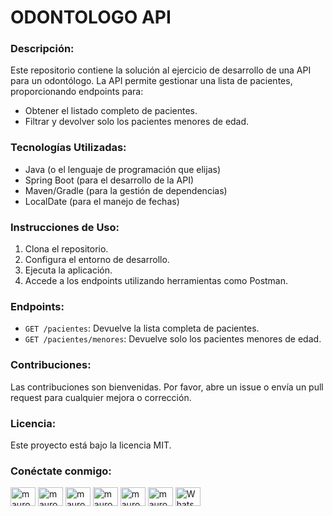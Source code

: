 # ODONTOLOGO API


### Descripción:

Este repositorio contiene la solución al ejercicio de desarrollo de una API para un odontólogo. La API permite gestionar una lista de pacientes, proporcionando endpoints para:

- Obtener el listado completo de pacientes.
- Filtrar y devolver solo los pacientes menores de edad.

### Tecnologías Utilizadas:

- Java (o el lenguaje de programación que elijas)
- Spring Boot (para el desarrollo de la API)
- Maven/Gradle (para la gestión de dependencias)
- LocalDate (para el manejo de fechas)

### Instrucciones de Uso:

1. Clona el repositorio.
2. Configura el entorno de desarrollo.
3. Ejecuta la aplicación.
4. Accede a los endpoints utilizando herramientas como Postman.

### Endpoints:

- `GET /pacientes`: Devuelve la lista completa de pacientes.
- `GET /pacientes/menores`: Devuelve solo los pacientes menores de edad.

### Contribuciones:

Las contribuciones son bienvenidas. Por favor, abre un issue o envía un pull request para cualquier mejora o corrección.

### Licencia:

Este proyecto está bajo la licencia MIT.
<h3 align="left">Conéctate conmigo:</h3>
<p align="left">
  <a href="https://twitter.com/mauroheinrich" target="_blank"><img align="center" src="https://raw.githubusercontent.com/rahuldkjain/github-profile-readme-generator/master/src/images/icons/Social/twitter.svg" alt="mauroheinrich" height="30" width="40" /></a>
  <a href="https://linkedin.com/in/mauroheinrich" target="_blank"><img align="center" src="https://raw.githubusercontent.com/rahuldkjain/github-profile-readme-generator/master/src/images/icons/Social/linked-in-alt.svg" alt="mauroheinrich" height="30" width="40" /></a>
  <a href="https://stackoverflow.com/users/20105268/mauro-heinrich" target="_blank"><img align="center" src="https://raw.githubusercontent.com/rahuldkjain/github-profile-readme-generator/master/src/images/icons/Social/stack-overflow.svg" alt="mauroheinrich" height="30" width="40" /></a>
  <a href="https://fb.com/mauroheinrich" target="_blank"><img align="center" src="https://raw.githubusercontent.com/rahuldkjain/github-profile-readme-generator/master/src/images/icons/Social/facebook.svg" alt="mauroheinrich" height="30" width="40" /></a>
  <a href="https://instagram.com/mauroheinrich" target="_blank"><img align="center" src="https://raw.githubusercontent.com/rahuldkjain/github-profile-readme-generator/master/src/images/icons/Social/instagram.svg" alt="mauroheinrich" height="30" width="40" /></a>
  <a href="https://discord.gg/mauroheinrich" target="_blank"><img align="center" src="https://raw.githubusercontent.com/rahuldkjain/github-profile-readme-generator/master/src/images/icons/Social/discord.svg" alt="mauroheinrich" height="30" width="40" /></a>
  <a href="https://wa.me/5493436201089" target="_blank"><img align="center" src="https://raw.githubusercontent.com/rahuldkjain/github-profile-readme-generator/master/src/images/icons/Social/whatsapp.svg" alt="WhatsApp" height="30" width="40" /></a>
</p>

